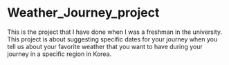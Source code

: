 # Weather_Journey_project
This is the project that I have done when I was a freshman in the university. This project is about suggesting specific dates for your journey when you tell us about your favorite weather that you want to have during your journey in a specific region in Korea.
